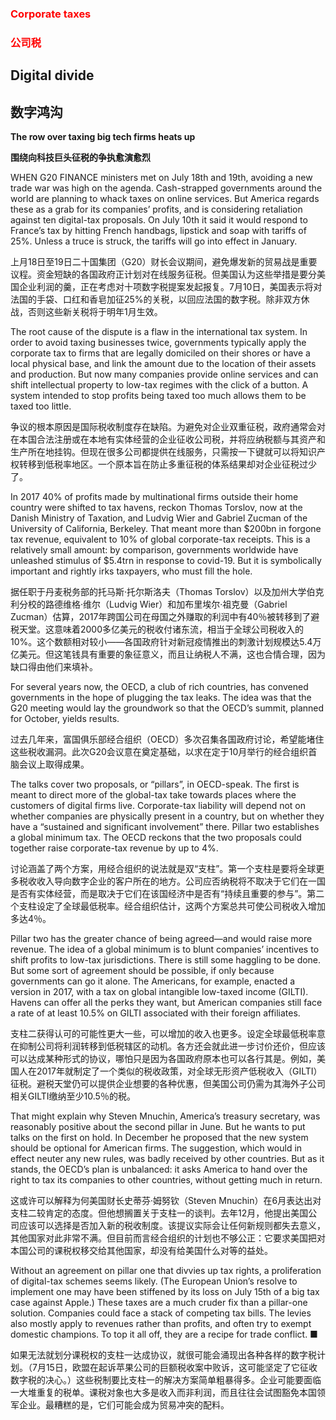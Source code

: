 ### <font color='red'>Corporate taxes</font>
### <font color='red'>公司税</font>
## Digital divide 
## 数字鸿沟 
**The row over taxing big tech firms heats up** 

**围绕向科技巨头征税的争执愈演愈烈** 

WHEN G20 FINANCE ministers met on July 18th and 19th, avoiding a new trade war was high on the agenda. Cash-strapped governments around the world are planning to whack taxes on online services. But America regards these as a grab for its companies’ profits, and is considering retaliation against ten digital-tax proposals. On July 10th it said it would respond to France’s tax by hitting French handbags, lipstick and soap with tariffs of 25%. Unless a truce is struck, the tariffs will go into effect in January.

上月18日至19日二十国集团（G20）财长会议期间，避免爆发新的贸易战是重要议程。资金短缺的各国政府正计划对在线服务征税。但美国认为这些举措是要分美国企业利润的羹，正在考虑对十项数字税提案发起报复。7月10日，美国表示将对法国的手袋、口红和香皂加征25%的关税，以回应法国的数字税。除非双方休战，否则这些新关税将于明年1月生效。

The root cause of the dispute is a flaw in the international tax system. In order to avoid taxing businesses twice, governments typically apply the corporate tax to firms that are legally domiciled on their shores or have a local physical base, and link the amount due to the location of their assets and production. But now many companies provide online services and can shift intellectual property to low-tax regimes with the click of a button. A system intended to stop profits being taxed too much allows them to be taxed too little.

争议的根本原因是国际税收制度存在缺陷。为避免对企业双重征税，政府通常会对在本国合法注册或在本地有实体经营的企业征收公司税，并将应纳税额与其资产和生产所在地挂钩。但现在很多公司都提供在线服务，只需按一下键就可以将知识产权转移到低税率地区。一个原本旨在防止多重征税的体系结果却对企业征税过少了。

In 2017 40% of profits made by multinational firms outside their home country were shifted to tax havens, reckon Thomas Torslov, now at the Danish Ministry of Taxation, and Ludvig Wier and Gabriel Zucman of the University of California, Berkeley. That meant more than $200bn in forgone tax revenue, equivalent to 10% of global corporate-tax receipts. This is a relatively small amount: by comparison, governments worldwide have unleashed stimulus of $5.4trn in response to covid-19. But it is symbolically important and rightly irks taxpayers, who must fill the hole.

据任职于丹麦税务部的托马斯·托尔斯洛夫（Thomas Torslov）以及加州大学伯克利分校的路德维格·维尔（Ludvig Wier）和加布里埃尔·祖克曼（Gabriel Zucman）估算，2017年跨国公司在母国之外赚取的利润中有40％被转移到了避税天堂。这意味着2000多亿美元的税收付诸东流，相当于全球公司税收入的10%。这个数额相对较小——各国政府针对新冠疫情推出的刺激计划规模达5.4万亿美元。但这笔钱具有重要的象征意义，而且让纳税人不满，这也合情合理，因为缺口得由他们来填补。

For several years now, the OECD, a club of rich countries, has convened governments in the hope of plugging the tax leaks. The idea was that the G20 meeting would lay the groundwork so that the OECD’s summit, planned for October, yields results.

过去几年来，富国俱乐部经合组织（OECD）多次召集各国政府讨论，希望能堵住这些税收漏洞。此次G20会议意在奠定基础，以求在定于10月举行的经合组织首脑会议上取得成果。

The talks cover two proposals, or “pillars”, in OECD-speak. The first is meant to direct more of the global-tax take towards places where the customers of digital firms live. Corporate-tax liability will depend not on whether companies are physically present in a country, but on whether they have a “sustained and significant involvement” there. Pillar two establishes a global minimum tax. The OECD reckons that the two proposals could together raise corporate-tax revenue by up to 4%.

讨论涵盖了两个方案，用经合组织的说法就是双“支柱”。第一个支柱是要将全球更多税收收入导向数字企业的客户所在的地方。公司应否纳税将不取决于它们在一国是否有实体经营，而是取决于它们在该国经济中是否有“持续且重要的参与”。第二个支柱设定了全球最低税率。经合组织估计，这两个方案总共可使公司税收入增加多达4％。

Pillar two has the greater chance of being agreed—and would raise more revenue. The idea of a global minimum is to blunt companies’ incentives to shift profits to low-tax jurisdictions. There is still some haggling to be done. But some sort of agreement should be possible, if only because governments can go it alone. The Americans, for example, enacted a version in 2017, with a tax on global intangible low-taxed income (GILTI). Havens can offer all the perks they want, but American companies still face a rate of at least 10.5% on GILTI associated with their foreign affiliates.

支柱二获得认可的可能性更大一些，可以增加的收入也更多。设定全球最低税率意在抑制公司将利润转移到低税辖区的动机。各方还会就此进一步讨价还价，但应该可以达成某种形式的协议，哪怕只是因为各国政府原本也可以各行其是。例如，美国人在2017年就制定了一个类似的税收政策，对全球无形资产低税收入（GILTI）征税。避税天堂仍可以提供企业想要的各种优惠，但美国公司仍需为其海外子公司相关GILTI缴纳至少10.5％的税。

That might explain why Steven Mnuchin, America’s treasury secretary, was reasonably positive about the second pillar in June. But he wants to put talks on the first on hold. In December he proposed that the new system should be optional for American firms. The suggestion, which would in effect neuter any new rules, was badly received by other countries. But as it stands, the OECD’s plan is unbalanced: it asks America to hand over the right to tax its companies to other countries, without getting much in return.

这或许可以解释为何美国财长史蒂芬·姆努钦（Steven Mnuchin）在6月表达出对支柱二较肯定的态度。但他想搁置关于支柱一的谈判。去年12月，他提出美国公司应该可以选择是否加入新的税收制度。该提议实际会让任何新规则都失去意义，其他国家对此非常不满。但目前而言经合组织的计划也不够公正：它要求美国把对本国公司的课税权移交给其他国家，却没有给美国什么对等的益处。

Without an agreement on pillar one that divvies up tax rights, a proliferation of digital-tax schemes seems likely. (The European Union’s resolve to implement one may have been stiffened by its loss on July 15th of a big tax case against Apple.) These taxes are a much cruder fix than a pillar-one solution. Companies could face a stack of competing tax bills. The levies also mostly apply to revenues rather than profits, and often try to exempt domestic champions. To top it all off, they are a recipe for trade conflict. ■

如果无法就划分课税权的支柱一达成协议，就很可能会涌现出各种各样的数字税计划。（7月15日，欧盟在起诉苹果公司的巨额税收案中败诉，这可能坚定了它征收数字税的决心。）这些税制要比支柱一的解决方案简单粗暴得多。企业可能要面临一大堆重复的税单。课税对象也大多是收入而非利润，而且往往会试图豁免本国领军企业。最糟糕的是，它们可能会成为贸易冲突的配料。

